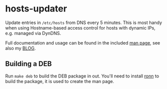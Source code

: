 # hosts-updater


Update entries in `/etc/hosts` from DNS every 5 minutes. This is most handy when using Hostname-based access control for hosts with dynamic IPs, e.g. managed via DynDNS.

Full documentation and usage can be found in the included [man page](hosts-updater.1.ronn), see also my [BLOG](http://blog.schlomo.schapiro.org/2014/01/hostname-based-access-control-for.html).

## Building a DEB


Run `make deb` to build the DEB package in out. You'll need to install [ronn](https://github.com/rtomayko/ronn) to build the package, it is used to create the man page.
